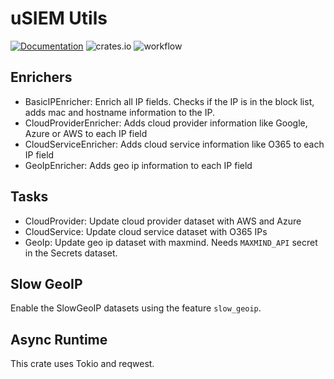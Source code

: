# uSIEM Utils
[![Documentation](https://docs.rs/usiem-utils/badge.svg)](https://docs.rs/usiem-utils) ![crates.io](https://img.shields.io/crates/v/usiem-utils.svg) ![workflow](https://github.com/u-siem/usiem-utils/actions/workflows/rust.yml/badge.svg)

## Enrichers

* BasicIPEnricher: Enrich all IP fields. Checks if the IP is in the block list, adds mac and hostname information to the IP.
* CloudProviderEnricher: Adds cloud provider information like Google, Azure or AWS to each IP field
* CloudServiceEnricher: Adds cloud service information like O365 to each IP field
* GeoIpEnricher: Adds geo ip information to each IP field

## Tasks

* CloudProvider: Update cloud provider dataset with AWS and Azure
* CloudService: Update cloud service dataset with O365 IPs
* GeoIp: Update geo ip dataset with maxmind. Needs `MAXMIND_API` secret in the Secrets dataset.

## Slow GeoIP
Enable the SlowGeoIP datasets using the feature `slow_geoip`.

## Async Runtime
This crate uses Tokio and reqwest.